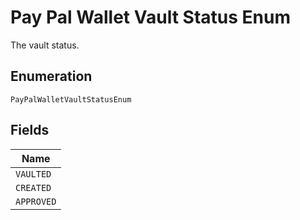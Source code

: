 
# Pay Pal Wallet Vault Status Enum

The vault status.

## Enumeration

`PayPalWalletVaultStatusEnum`

## Fields

| Name |
|  --- |
| `VAULTED` |
| `CREATED` |
| `APPROVED` |

